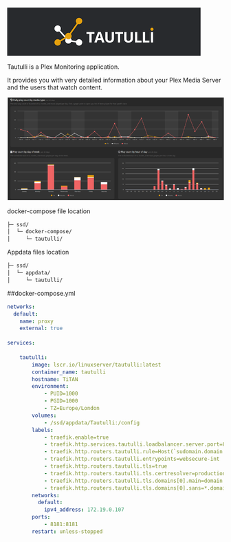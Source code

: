 
![](images/tautulli.png)

Tautulli is a Plex Monitoring application.

It provides you with very detailed information about your Plex Media Server and the users that watch content.

![](<images/tautulli graph.png>)


docker-compose file location

```bash
├─ ssd/
│  └─ docker-compose/
│     └─ tautulli/
```

Appdata files location

```bash
├─ ssd/
│  └─ appdata/
│     └─ tautulli/
```  

##docker-compose.yml

``` yaml
networks:
  default:
    name: proxy
    external: true

services:

    tautulli:
        image: lscr.io/linuxserver/tautulli:latest
        container_name: tautulli
        hostname: TiTAN
        environment:
            - PUID=1000
            - PGID=1000
            - TZ=Europe/London
        volumes:
            - /ssd/appdata/Tautulli:/config
        labels:
            - traefik.enable=true
            - traefik.http.services.tautulli.loadbalancer.server.port=8181
            - traefik.http.routers.tautulli.rule=Host(`sudomain.domain.co.uk`)
            - traefik.http.routers.tautulli.entrypoints=websecure-int
            - traefik.http.routers.tautulli.tls=true
            - traefik.http.routers.tautulli.tls.certresolver=production
            - traefik.http.routers.tautulli.tls.domains[0].main=domain.co.uk
            - traefik.http.routers.tautulli.tls.domains[0].sans=*.domain.co.uk
        networks:
          default:
            ipv4_address: 172.19.0.107
        ports:
            - 8181:8181
        restart: unless-stopped
```
